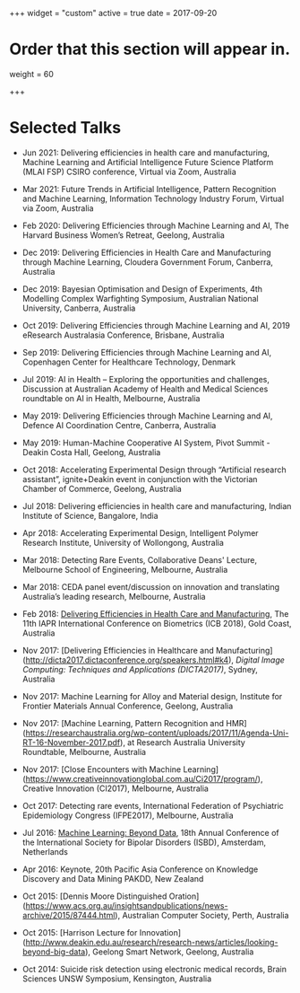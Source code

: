 +++
widget = "custom"
active = true
date = 2017-09-20

# Order that this section will appear in.
weight = 60

+++

# Selected Talks

* Jun 2021: Delivering efficiencies in health care and manufacturing, Machine Learning and Artificial Intelligence Future Science Platform (MLAI FSP) CSIRO conference, Virtual via Zoom, Australia

* Mar 2021: Future Trends in Artificial Intelligence, Pattern Recognition and Machine Learning, Information Technology Industry Forum, Virtual via Zoom, Australia

* Feb 2020: Delivering Efficiencies through Machine Learning and AI, The Harvard Business Women’s Retreat, Geelong, Australia

* Dec 2019: Delivering Efficiencies in Health Care and Manufacturing through Machine Learning, Cloudera Government Forum, Canberra, Australia

* Dec 2019: Bayesian Optimisation and Design of Experiments, 4th Modelling Complex Warfighting Symposium, Australian National University, Canberra, Australia

* Oct 2019: Delivering Efficiencies through Machine Learning and AI, 2019 eResearch Australasia Conference, Brisbane, Australia

* Sep 2019: Delivering Efficiencies through Machine Learning and AI, Copenhagen Center for Healthcare Technology, Denmark

* Jul 2019: AI in Health – Exploring the opportunities and challenges, Discussion at Australian Academy of Health and Medical Sciences roundtable on AI in Health, Melbourne, Australia

* May 2019: Delivering Efficiencies through Machine Learning and AI, Defence AI Coordination Centre, Canberra, Australia

* May 2019: Human-Machine Cooperative AI System, Pivot Summit -Deakin Costa Hall, Geelong, Australia

* Oct 2018: Accelerating Experimental Design through “Artificial research assistant”, ignite+Deakin event in conjunction with the Victorian Chamber of Commerce, Geelong, Australia

* Jul 2018: Delivering efficiencies in health care and manufacturing, Indian Institute of Science, Bangalore, India

* Apr 2018: Accelerating Experimental Design, Intelligent Polymer Research Institute, University of Wollongong, Australia

* Mar 2018: Detecting Rare Events, Collaborative Deans' Lecture, Melbourne School of Engineering, Melbourne, Australia

* Mar 2018: CEDA panel event/discussion on innovation and translating Australia’s leading research, Melbourne, Australia

* Feb 2018: [Delivering Efficiencies in Health Care and Manufacturing](http://icb2018.org/keynote/), The 11th IAPR International Conference on Biometrics (ICB 2018), Gold Coast, Australia

* Nov 2017:  [Delivering Efficiencies in Healthcare and Manufacturing] (http://dicta2017.dictaconference.org/speakers.html#k4), *Digital Image Computing: Techniques and Applications (DICTA2017)*, Sydney, Australia

* Nov 2017: Machine Learning for Alloy and Material design, Institute for Frontier Materials Annual Conference, Geelong, Australia

* Nov 2017: [Machine Learning, Pattern Recognition and HMR] (https://researchaustralia.org/wp-content/uploads/2017/11/Agenda-Uni-RT-16-November-2017.pdf), at Research Australia University Roundtable, Melbourne, Australia

* Nov 2017: [Close Encounters with Machine Learning] (https://www.creativeinnovationglobal.com.au/Ci2017/program/), Creative Innovation (CI2017), Melbourne, Australia

* Oct 2017: Detecting rare events, International Federation of Psychiatric Epidemiology Congress (IFPE2017), Melbourne, Australia

* Jul 2016: [Machine Learning: Beyond Data](http://isbd2016.com/scientific-program/keynote-speakers#.WiS9h7T1UWo), 18th Annual Conference of the International Society for Bipolar Disorders (ISBD), Amsterdam, Netherlands

* Apr 2016: Keynote, 20th Pacific Asia Conference on Knowledge Discovery and Data Mining PAKDD, New Zealand

* Oct 2015: [Dennis Moore Distinguished Oration] (https://www.acs.org.au/insightsandpublications/news-archive/2015/87444.html), Australian Computer Society, Perth, Australia

* Oct 2015: [Harrison Lecture for Innovation] (http://www.deakin.edu.au/research/research-news/articles/looking-beyond-big-data), Geelong Smart Network, Geelong, Australia

* Oct 2014: Suicide risk detection using electronic medical records, Brain Sciences UNSW Symposium, Kensington, Australia
